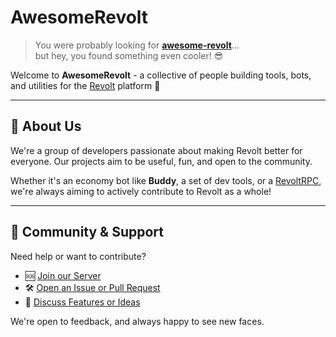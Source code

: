 # AwesomeRevolt

> You were probably looking for [**awesome-revolt**](https://github.com/revoltchat/awesome-revolt)...  
> but hey, you found something even cooler! 😎

Welcome to **AwesomeRevolt** - a collective of people building tools, bots, and utilities for the [Revolt](https://revolt.chat) platform 🚀

---

## 🧠 About Us

We're a group of developers passionate about making Revolt better for everyone. Our projects aim to be useful, fun, and open to the community.

Whether it's an economy bot like **Buddy**, a set of dev tools, or a [RevoltRPC](https://github.com/AwesomeRevolt/RevoltRPC-Unofficial/), we're always aiming to actively contribute to Revolt as a whole!

---

## 💬 Community & Support

Need help or want to contribute?

- 🆘 [Join our Server](https://rvlt.gg/WMF7GQvF)
- 🛠️ [Open an Issue or Pull Request](https://github.com/AwesomeRevolt)
- 🧠 [Discuss Features or Ideas](https://github.com/orgs/awesomerevolt/discussions)

We're open to feedback, and always happy to see new faces.
